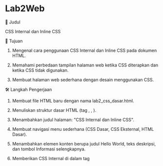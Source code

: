 # Lab2Web


📌 Judul

CSS Internal dan Inline CSS

🎯 Tujuan

1. Mengenal cara penggunaan CSS Internal dan Inline CSS pada dokumen HTML.


2. Memahami perbedaan tampilan halaman web ketika CSS diterapkan dan ketika CSS tidak digunakan.


3. Membuat halaman web sederhana dengan desain menggunakan CSS.



🛠️ Langkah Pengerjaan

1. Membuat file HTML baru dengan nama lab2_css_dasar.html.


2. Menuliskan struktur dasar HTML (tag <html>, <head>, <body>).


3. Menambahkan judul halaman: "CSS Internal dan Inline CSS".


4. Membuat navigasi menu sederhana (CSS Dasar, CSS Eksternal, HTML Dasar).


5. Menambahkan elemen konten berupa judul Hello World, teks deskripsi, dan tombol Informasi selengkapnya.


6. Memberikan CSS Internal di dalam tag <style> untuk mengatur warna, ukuran font, background, dan style tombol.


7. Menggunakan Inline CSS pada elemen tertentu untuk menyesuaikan gaya secara langsung.



📷 Hasil
<img width="1920" height="1200" alt="Screenshot 2025-10-02 142854" src="https://github.com/user-attachments/assets/bbf5e259-664a-4e9d-b94c-31ed0016301a" />

Dengan CSS Internal & Inline
Tampilan lebih menarik dengan background berwarna, teks yang rapi, serta tombol berwarna merah.


Tanpa CSS
Tampilan halaman hanya menggunakan default HTML tanpa warna dan style tambahan.
<img width="1920" height="1200" alt="Screenshot 2025-10-02 142757" src="https://github.com/user-attachments/assets/08082c58-a671-459b-8b19-232931fae250" />


📖 Kesimpulan

CSS Internal digunakan untuk mengatur style langsung di dalam file HTML pada tag <style>.

Inline CSS digunakan untuk mengatur style langsung pada elemen HTML tertentu melalui atribut style.

Dengan CSS, tampilan web menjadi lebih menarik, terstruktur, dan mudah dibaca dibanding hanya menggunakan HTML dasar.



